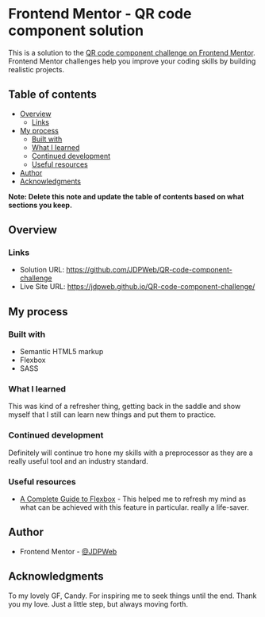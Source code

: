 # Frontend Mentor - QR code component solution

This is a solution to the [QR code component challenge on Frontend Mentor](https://www.frontendmentor.io/challenges/qr-code-component-iux_sIO_H). Frontend Mentor challenges help you improve your coding skills by building realistic projects. 

## Table of contents

- [Overview](#overview)
  - [Links](#links)
- [My process](#my-process)
  - [Built with](#built-with)
  - [What I learned](#what-i-learned)
  - [Continued development](#continued-development)
  - [Useful resources](#useful-resources)
- [Author](#author)
- [Acknowledgments](#acknowledgments)

**Note: Delete this note and update the table of contents based on what sections you keep.**

## Overview

### Links

- Solution URL: https://github.com/JDPWeb/QR-code-component-challenge
- Live Site URL: https://jdpweb.github.io/QR-code-component-challenge/

## My process

### Built with

- Semantic HTML5 markup
- Flexbox
- SASS

### What I learned

This was kind of a refresher thing, getting back in the saddle and show myself that I still can learn new things and put them to practice.

### Continued development

Definitely will continue tro hone my skills with a preprocessor as they are a really useful tool and an industry standard.

### Useful resources

- [A Complete Guide to Flexbox](https://css-tricks.com/snippets/css/a-guide-to-flexbox/) - This helped me to refresh my mind as what can be achieved with this feature in particular. really a life-saver.

## Author

- Frontend Mentor - [@JDPWeb](https://www.frontendmentor.io/profile/JDPWeb)

## Acknowledgments

To my lovely GF, Candy. For inspiring me to seek things until the end. Thank you my love. Just a little step, but always moving forth.
